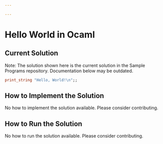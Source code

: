 ```yaml
---

---
```


# Hello World in Ocaml

## Current Solution

Note: The solution shown here is the current solution in the Sample Programs repository. Documentation below may be outdated.

```Ocaml
print_string "Hello, World!\n";;

```

## How to Implement the Solution

No how to implement the solution available. Please consider contributing.

## How to Run the Solution

No how to run the solution available. Please consider contributing.